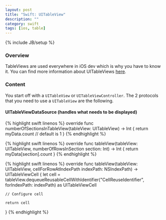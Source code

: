 ```yaml
---
layout: post
title: "Swift: UITableView"
description: ""
category: swift
tags: [ios, table]
---
```

{% include JB/setup %}

<!-- Overview -->
<h3>Overview</h3>

TableViews are used everywhere in iOS dev which is why you have to know it. You can find more information about UITableViews [here](https://developer.apple.com/library/ios/documentation/UIKit/Reference/UITableView_Class/).

<!-- Content -->
<h3>Content</h3>

You start off with a `UITableView` or `UITableViewController`. The 2 protocols that you need to use a `UITableView` are the following.


<h4>UITableViewDataSource (handles what needs to be displayed)</h4>

<!-- Code _______________________________________-->
{% highlight swift linenos %}
override func numberOfSectionsInTableView(tableView: UITableView) 
                                          -> Int {
    return myData.count // default is 1
}
{% endhighlight %}
<!-- /Code ^^^^^^^^^^^^^^^^^^^^^^^^^^^^^^^^^^^^^^-->

<!-- Code _______________________________________-->
{% highlight swift linenos %}
override func tableView(tableView: UITableView, 
                        numberOfRowsInSection section: Int) 
                        -> Int {
    return myData[section].count
}
{% endhighlight %}
<!-- /Code ^^^^^^^^^^^^^^^^^^^^^^^^^^^^^^^^^^^^^^-->

<!-- Code _______________________________________-->
{% highlight swift linenos %}
override func tableView(tableView: UITableView, 
                        cellForRowAtIndexPath indexPath: NSIndexPath) 
                        -> UITableViewCell {
    let cell = tableView.dequeueReusableCellWithIdentifier("CellReuseIdentifier",
                                                           forIndexPath: indexPath) 
                                                           as UITableViewCell

    // Configure cell

    return cell
}
{% endhighlight %}
<!-- /Code ^^^^^^^^^^^^^^^^^^^^^^^^^^^^^^^^^^^^^^-->

